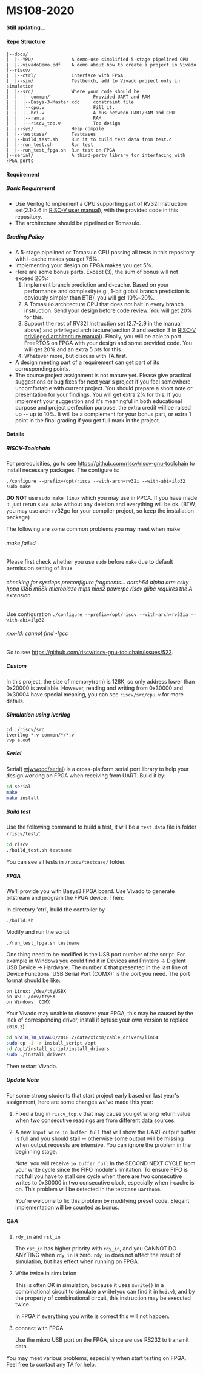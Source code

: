 # MS108-2020

**Still updating...**

#### Repo Structure

```
|--docs/
|  |--YPU/				A demo-use simplified 5-stage pipelined CPU
|  |--vivadoDemo.pdf	A demo about how to create a project in Vivado
|--riscv/
|  |--ctrl/				Interface with FPGA
|  |--sim/				Testbench, add to Vivado project only in simulation
|  |--src/				Where your code should be
|  |  |--common/				Provided UART and RAM
|  |  |--Basys-3-Master.xdc		constraint file
|  |  |--cpu.v					Fill it. 
|  |  |--hci.v					A bus between UART/RAM and CPU
|  |  |--ram.v					RAM
|  |  |--riscv_top.v			Top design
|  |--sys/				Help compile
|  |--testcase/			Testcases
|  |--build_test.sh		Run it to build test.data from test.c
|  |--run_test.sh		Run test
|  |--run_test_fpga.sh	Run test on FPGA
|--serial/				A third-party library for interfacing with FPGA ports
```

#### Requirement

##### Basic Requirement

- Use Verilog to implement a CPU supporting part of RV32I Instruction set(2.1-2.6 in [RISC-V user manual](https://riscv.org//wp-content/uploads/2017/05/riscv-spec-v2.2.pdf)), with the provided code in this repository. 
- The architecture should be pipelined or Tomasulo. 

##### Grading Policy

- A 5-stage pipelined or Tomasulo CPU passing all tests in this repository with i-cache makes you get 75%. 
- Implementing your design on FPGA makes you get 5%. 
- Here are some bonus parts. Except (3), the sum of bonus will not exceed 20%: 
  1. Implement branch prediction and d-cache. Based on your performance and complexity(e.g., 1-bit global branch prediction is obviously simpler than BTB), you will get 10%~20%. 
  2. A Tomasulo architecture CPU that does not halt in every branch instruction. Send your design before code review. You will get 20% for this. 
  3. Support the rest of RV32I Instruction set (2.7-2.9 in the manual above) and privileged architecture(section 2 and section 3 in [RISC-V privileged architecture manual](https://riscv.org//wp-content/uploads/2017/05/riscv-privileged-v1.10.pdf)). Finally, you will be able to port FreeRTOS on FPGA with your design and some provided code. You will get 20% and an extra 5 pts for this. 
  4. Whatever more, but discuss with TA first. 
- A design meeting part of a requirement can get part of its corresponding points. 
- The course project assignment is not mature yet. Please give practical suggestions or bug fixes for next year's project if you feel somewhere uncomfortable with current project. You should prepare a short note or presentation for your findings. You will get extra 2% for this. If you implement your suggestion and it's meaningful in both educational purpose and project perfection purpose, the extra credit will be raised up -- up to 10%. It will be a complement for your bonus part, or extra 1 point in the final grading if you get full mark in the project.

#### Details

##### RISCV-Toolchain

For prerequisities, go to see https://github.com/riscv/riscv-gnu-toolchain to install necessary packages.
The configure is: 

```
./configure --prefix=/opt/riscv --with-arch=rv32i --with-abi=ilp32
sudo make
```
**DO NOT** use `sudo make linux` which you may use in PPCA. If you have made it, just rerun `sudo make` without any deletion and everything will be ok.
(BTW, you may use arch rv32gc for your compiler project, so keep the installation package)

The following are some common problems you may meet when make

###### make failed

Please first check whether you use `sudo` before `make` due to default permission setting of linux.

###### checking for sysdeps preconfigure fragments... aarch64 alpha arm csky hppa i386 m68k microblaze mips nios2 powerpc riscv glibc requires the A extension

Use configuration `./configure --prefix=/opt/riscv --with-arch=rv32ia --with-abi=ilp32`

###### xxx-ld: cannot find -lgcc

Go to see https://github.com/riscv/riscv-gnu-toolchain/issues/522.

##### Custom

In this project, the size of memory(ram) is 128K, so only address lower than 0x20000 is available. However, reading and writing from 0x30000 and 0x30004 have special meaning, you can see `riscv/src/cpu.v` for more details. 

##### Simulation using iverilog

```
cd ./riscv/src
iverilog *.v common/*/*.v
vvp a.out
```

##### Serial

Serial( [wjwwood/serial](https://github.com/wjwwood/serial)) is a cross-platform serial port library to help your design working on FPGA when receiving from UART. Build it by: 

```bash
cd serial
make
make install
```

##### Build test

Use the following command to build a test, it will be a `test.data` file in folder `/riscv/test/`: 

```bash
cd riscv
./build_test.sh testname
```

You can see all tests in `/riscv/testcase/` folder. 

##### FPGA

We'll provide you with Basys3 FPGA board. Use Vivado to generate bitstream and program the FPGA device. Then:

In directory 'ctrl', build the controller by

```
./build.sh
```

Modify and run the script

```
./run_test_fpga.sh testname
```

One thing need to be modified is the USB port number of the script. For example in Windows you could find it in Devices and Printers -> Digilent USB Device -> Hardware. The number X that presented in the last line of Device Functions 'USB Serial Port (COMX)' is the port you need. The port format should be like:

```
on Linux: /dev/ttyUSBX
on WSL: /dev/ttySX
on Windows: COMX
```

Your Vivado may unable to discover your FPGA, this may be caused by the lack of corresponding driver, install it by(use your own version to replace `2018.2`): 

```bash
cd $PATH_TO_VIVADO/2018.2/data/xicom/cable_drivers/lin64
sudo cp -i -r install_script /opt
cd /opt/install_script/install_drivers
sudo ./install_drivers
```

Then restart Vivado. 

##### Update Note

For some strong students that start project early based on last year's assignment, here are some changes we've made this year:

1. Fixed a bug in  `riscv_top.v`  that may cause you get wrong return value when two consecutive readings are from different data sources.

2. A new `input wire io_buffer_full`  that will show the UART output buffer is full and you should stall -- otherwise some output will be missing when output requests are intensive. You can ignore the problem in the beginning stage.

   Note: you will receive `io_buffer_full` in the SECOND NEXT CYCLE from your write cycle since the FIFO module's limitation. To ensure FIFO is not full you have to stall one cycle when there are two consecutive writes to 0x30000 in two consecutive clock, especially when i-cache is on. This problem will be detected in the testcase `uartboom`. 

   You're welcome to fix this problem by modifying preset code. Elegant implementation will be counted as bonus.

##### Q&A

1. `rdy_in` and `rst_in`

   The `rst_in` has higher priority with `rdy_in`, and you CANNOT DO ANYTING when `rdy_in` is zero. `rdy_in` does not affect the result of simulation, but has effect when running on FPGA. 

2. Write twice in simulation

   This is often OK in simulation, because it uses `$write()` in a combinational circuit to simulate a write(you can find it in `hci.v`), and by the property of combinational circuit, this instruction may be executed twice. 

   In FPGA if everything you write is correct this will not happen. 

3. connect with FPGA

   Use the micro USB port on the FPGA, since we use RS232 to transmit data. 

You may meet various problems, especially when start testing on FPGA. Feel free to contact any TA for help.
